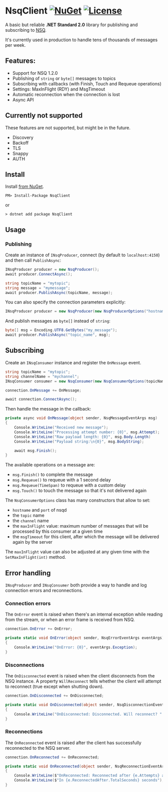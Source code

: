 # NsqClient [![NuGet](https://img.shields.io/nuget/v/NsqClient?color=success)](https://www.nuget.org/packages/NsqClient) [![License](https://img.shields.io/github/license/matteocontrini/NsqClient?color=success)](https://github.com/matteocontrini/NsqClient/blob/master/LICENSE)

A basic but reliable **.NET Standard 2.0** library for publishing and subscribing to [NSQ](https://nsq.io/).

It's currently used in production to handle tens of thousands of messages per week.

## Features:

- Support for NSQ 1.2.0
- Publishing of `string` or `byte[]` messages to topics
- Subscribing with callbacks (with Finish, Touch and Requeue operations)
- Settings: MaxInFlight (RDY) and MsgTimeout
- Automatic reconnection when the connection is lost
- Async API

## Currently not supported

These features are not supported, but might be in the future.

- Discovery
- Backoff
- TLS
- Snappy
- AUTH

## Install

Install [from NuGet](https://www.nuget.org/packages/NsqClient/).

```
PM> Install-Package NsqClient
```

or

```
> dotnet add package NsqClient
```

## Usage

### Publishing

Create an instance of `INsqProducer`, connect (by default to `localhost:4150`) and then call `PublishAsync`:

```csharp
INsqProducer producer = new NsqProducer();
await producer.ConnectAsync();

string topicName = "mytopic";
string message = "mymessage";
await producer.PublishAsync(topicName, message);
```

You can also specify the connection parameters explicitly:

```csharp
INsqProducer producer = new NsqProducer(new NsqProducerOptions("hostname", 4150));
```

And publish messages as  `byte[]` instead of `string`:

```csharp
byte[] msg = Encoding.UTF8.GetBytes("my_message");
await producer.PublishAsync("topic_name", msg);
```

## Subscribing

Create an `INsqConsumer` instance and register the `OnMessage` event.

```csharp
string topicName = "mytopic";
string channelName = "mychannel";
INsqConsumer consumer = new NsqConsumer(new NsqConsumerOptions(topicName, channelName));

connection.OnMessage += OnMessage;

await connection.ConnectAsync();
```

Then handle the message in the callback:

```csharp
private async void OnMessage(object sender, NsqMessageEventArgs msg)
{
    Console.WriteLine("Received new message");
    Console.WriteLine("Processing attempt number: {0}", msg.Attempt);
    Console.WriteLine("Raw payload length: {0}", msg.Body.Length)
    Console.WriteLine("Payload string:\n{0}", msg.BodyString);

    await msg.Finish();
}
```

The available operations on a message are:

- `msg.Finish()` to complete the message
- `msg.Requeue()` to requeue with a 1 second delay
- `msg.Requeue(TimeSpan)` to requeue with a custom delay
- `msg.Touch()` to touch the message so that it's not delivered again

The `NsqConsumerOptions` class has many constructors that allow to set:

- `hostname` and `port` of nsqd
- the `topic` name
- the `channel` name
- the `maxInFlight` value: maximum number of messages that will be processed by this consumer at a given time
- the `msgTimeout` for this client, after which the message will be delivered again by the server

The `maxInFlight` value can also be adjusted at any given time with the `SetMaxInFlight(int)` method.

## Error handling

`INsqProducer` and `INsqConsumer` both provide a way to handle and log connection errors and reconnections.

### Connection errors

The `OnError` event is raised when there's an internal exception while reading from the stream, or when an error frame is received from NSQ.

```csharp
connection.OnError += OnError;

private static void OnError(object sender, NsqErrorEventArgs eventArgs)
{
    Console.WriteLine("OnError: {0}", eventArgs.Exception);
}
```

### Disconnections

The `OnDisconnected` event is raised when the client disconnects from the NSQ instance. A property `WillReconnect` tells whether the client will attempt to reconnect (true except when shutting down).

```csharp
connection.OnDisconnected += OnDisconnected;

private static void OnDisconnected(object sender, NsqDisconnectionEventArgs e)
{
    Console.WriteLine("OnDisconnected: Disconnected. Will reconnect? " + e.WillReconnect);
}
```

### Reconnections

The `OnReconnected` event is raised after the client has successfully reconnected to the NSQ server.

```csharp
connection.OnReconnected += OnReconnected;

private static void OnReconnected(object sender, NsqReconnectionEventArgs e)
{
    Console.WriteLine($"OnReconnected: Reconnected after {e.Attempts} attempts");
    Console.WriteLine($"In {e.ReconnectedAfter.TotalSeconds} seconds");
}
```
